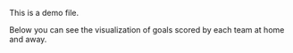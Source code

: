 This is a demo file.

Below you can see the visualization of goals scored by each team at home and away.
